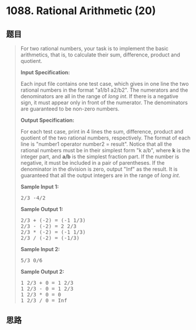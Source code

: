 <h1>1088. Rational Arithmetic (20)</h1>

## 题目

> <div id="problemContent">
> <p>For two rational numbers, your task is to implement the basic arithmetics, that is, to calculate their sum, difference, product and quotient.</p>
> <p><b>
> Input Specification:
> </b></p>
> <p>Each input file contains one test case, which gives in one line the two rational numbers in the format "a1/b1 a2/b2".  The numerators and the denominators are all in the range of <i>long int</i>.  If there is a negative sign, it must appear only in front of the numerator.  The denominators are guaranteed to be non-zero numbers.</p>
> <p><b>
> Output Specification:
> </b></p>
> <p>For each test case, print in 4 lines the sum, difference, product and quotient of the two rational numbers, respectively.  The format of each line is "number1 operator number2 = result".  Notice that all the rational numbers must be in their simplest form "k a/b", where <b>k</b> is the integer part, and <b>a/b</b> is the simplest fraction part.  If the number is negative, it must be included in a pair of parentheses.  If the denominator in the division is zero, output "Inf" as the result.  It is guaranteed that all the output integers are in the range of <i>long int</i>.</p>
> <b>Sample Input 1:</b><pre>
> 2/3 -4/2
> </pre>
> <b>Sample Output 1:</b><pre>
> 2/3 + (-2) = (-1 1/3)
> 2/3 - (-2) = 2 2/3
> 2/3 * (-2) = (-1 1/3)
> 2/3 / (-2) = (-1/3)
> </pre>
> <b>Sample Input 2:</b><pre>
> 5/3 0/6
> </pre>
> <b>Sample Output 2:</b><pre>
> 1 2/3 + 0 = 1 2/3
> 1 2/3 - 0 = 1 2/3
> 1 2/3 * 0 = 0
> 1 2/3 / 0 = Inf
> </pre>
> </div>

## 思路

